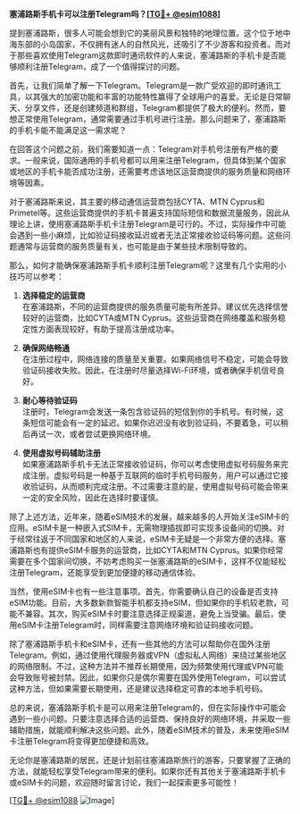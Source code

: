 **塞浦路斯手机卡可以注册Telegram吗？[[TG💪+ @esim1088](https://t.me/s/esim1088)]**

提到塞浦路斯，很多人可能会想到它的美丽风景和独特的地理位置。这个位于地中海东部的小岛国家，不仅拥有迷人的自然风光，还吸引了不少游客和投资者。而对于那些喜欢使用Telegram这款即时通讯软件的人来说，塞浦路斯的手机卡是否能够顺利注册Telegram，成了一个值得探讨的问题。

首先，让我们简单了解一下Telegram。Telegram是一款广受欢迎的即时通讯工具，以其强大的加密功能和丰富的功能特性赢得了全球用户的喜爱。无论是日常聊天、分享文件，还是创建频道和群组，Telegram都提供了极大的便利。然而，要想正常使用Telegram，通常需要通过手机号进行注册。那么问题来了，塞浦路斯的手机卡能不能满足这一需求呢？

在回答这个问题之前，我们需要知道一点：Telegram对手机号注册有严格的要求。一般来说，国际通用的手机号都可以用来注册Telegram，但具体到某个国家或地区的手机卡能否成功注册，还需要考虑该地区运营商提供的服务质量和网络环境等因素。

对于塞浦路斯来说，其主要的移动通信运营商包括CYTA、MTN Cyprus和Primetel等。这些运营商提供的手机卡普遍支持国际短信和数据流量服务，因此从理论上讲，使用塞浦路斯手机卡注册Telegram是可行的。不过，实际操作中可能会遇到一些小麻烦，比如验证码接收延迟或者无法正常接收验证码等问题。这些问题通常与运营商的服务质量有关，也可能是由于某些技术限制导致的。

那么，如何才能确保塞浦路斯手机卡顺利注册Telegram呢？这里有几个实用的小技巧可以参考：

1. **选择稳定的运营商**  
   在塞浦路斯，不同的运营商提供的服务质量可能有所差异。建议优先选择信誉较好的运营商，比如CYTA或MTN Cyprus。这些运营商在网络覆盖和服务稳定性方面表现较好，有助于提高注册成功率。

2. **确保网络畅通**  
   在注册过程中，网络连接的质量至关重要。如果网络信号不稳定，可能会导致验证码接收失败。因此，在注册时尽量选择Wi-Fi环境，或者确保手机信号良好。

3. **耐心等待验证码**  
   注册时，Telegram会发送一条包含验证码的短信到你的手机号。有时候，这条短信可能会有一定的延迟。如果你迟迟没有收到验证码，不要着急，可以稍后再试一次，或者尝试更换网络环境。

4. **使用虚拟号码辅助注册**  
   如果塞浦路斯手机卡无法正常接收验证码，你可以考虑使用虚拟号码服务来完成注册。虚拟号码是一种基于互联网的临时手机号码服务，用户可以通过它接收验证码，从而顺利完成注册。不过需要注意的是，使用虚拟号码可能会带来一定的安全风险，因此在选择时要谨慎。

除了上述方法，近年来，随着eSIM技术的发展，越来越多的人开始关注eSIM卡的应用。eSIM卡是一种嵌入式SIM卡，无需物理插拔即可实现多设备间的切换。对于经常往返于不同国家和地区的人来说，eSIM卡无疑是一个非常方便的选择。塞浦路斯也有提供eSIM卡服务的运营商，比如CYTA和MTN Cyprus。如果你经常需要在多个国家间切换，不妨考虑购买一张塞浦路斯的eSIM卡，这样不仅能轻松注册Telegram，还能享受到更加便捷的移动通信体验。

当然，使用eSIM卡也有一些注意事项。首先，你需要确认自己的设备是否支持eSIM功能。目前，大多数新款智能手机都支持eSIM，但如果你的手机较老款，可能不兼容。其次，购买eSIM卡时要注意选择正规渠道，避免上当受骗。最后，使用eSIM卡注册Telegram时，同样需要注意网络环境和验证码接收问题。

除了塞浦路斯手机卡和eSIM卡，还有一些其他的方法可以帮助你在国外注册Telegram。例如，通过使用代理服务器或VPN（虚拟私人网络）来绕过某些地区的网络限制。不过，这种方法并不推荐长期使用，因为频繁使用代理或VPN可能会导致账号被封禁。因此，如果你只是偶尔需要在国外使用Telegram，可以尝试这种方法，但如果需要长期使用，还是建议选择稳定可靠的本地手机号码。

总的来说，塞浦路斯手机卡是可以用来注册Telegram的，但在实际操作中可能会遇到一些小问题。只要注意选择合适的运营商、保持良好的网络环境，并采取一些辅助措施，就能顺利解决这些问题。此外，随着eSIM技术的普及，未来使用eSIM卡注册Telegram将变得更加便捷和高效。

无论你是塞浦路斯的居民，还是计划前往塞浦路斯旅行的游客，只要掌握了正确的方法，就能轻松享受Telegram带来的便利。如果你还有其他关于塞浦路斯手机卡或eSIM卡的问题，欢迎随时留言讨论，我们一起探索更多可能性！

[[TG💪+ @esim1088](https://t.me/s/esim1088) ![Image](https://i.postimg.cc/4NQfJmqS/Snipaste-2025-05-13-00-14-12.png)]